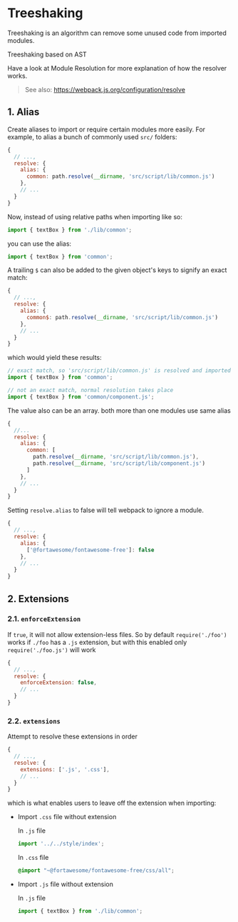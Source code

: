 # Treeshaking

Treeshaking is an algorithm can remove some unused code from imported modules.

Treeshaking based on AST

Have a look at Module Resolution for more explanation of how the resolver works.

> See also: https://webpack.js.org/configuration/resolve

## 1. Alias

Create aliases to import or require certain modules more easily. For example, to alias a bunch of commonly used `src/` folders:

```javascript
{
  // ...,
  resolve: {
    alias: {
      common: path.resolve(__dirname, 'src/script/lib/common.js')
    },
    // ...
  }
}
```

Now, instead of using relative paths when importing like so:

```javascript
import { textBox } from './lib/common';
```

you can use the alias:

```javascript
import { textBox } from 'common';
```

A trailing `$` can also be added to the given object's keys to signify an exact match:

```javascript
{
  // ...,
  resolve: {
    alias: {
      common$: path.resolve(__dirname, 'src/script/lib/common.js')
    },
    // ...
  }
}
```

which would yield these results:

```javascript
// exact match, so 'src/script/lib/common.js' is resolved and imported
import { textBox } from 'common';

// not an exact match, normal resolution takes place
import { textBox } from 'common/component.js';
```

The value also can be an array. both more than one modules use same alias

```javascript
{
  //...
  resolve: {
    alias: {
      common: [
        path.resolve(__dirname, 'src/script/lib/common.js'), 
        path.resolve(__dirname, 'src/script/lib/component.js')
      ]
    },
    // ...
  }
}
```

Setting `resolve.alias` to false will tell webpack to ignore a module.

```javascript
{
  // ...,
  resolve: {
    alias: {
      ['@fortawesome/fontawesome-free']: false
    },
    // ...
  }
}
```

## 2. Extensions

### 2.1. `enforceExtension`

If `true`, it will not allow extension-less files. So by default `require('./foo')` works if `./foo` has a `.js` extension, but with this enabled only `require('./foo.js')` will work

```javascript
{
  // ...,
  resolve: {
    enforceExtension: false,
    // ...
  }
}
```

### 2.2. `extensions`

Attempt to resolve these extensions in order

```javascript
{
  // ...,
  resolve: {
    extensions: ['.js', '.css'],
    // ...
  }
}
```

which is what enables users to leave off the extension when importing:

- Import `.css` file without extension
  
  In `.js` file

  ```javascript
  import '../../style/index';
  ```

  In `.css` file

  ```css
  @import "~@fortawesome/fontawesome-free/css/all";
  ```

- Import `.js` file without extension

  In `.js` file

  ```javascript
  import { textBox } from './lib/common';
  ```
